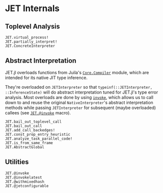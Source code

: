 # JET Internals

## Toplevel Analysis

```@docs
JET.virtual_process!
JET.partially_interpret!
JET.ConcreteInterpreter
```

## Abstract Interpretation

JET.jl overloads functions from Juila's [`Core.Compiler`](https://github.com/JuliaLang/julia/tree/master/base/compiler) module, which are intended for its native JIT type inference.

They're overloaded on `JETInterpreter` so that `typeinf(::JETInterpreter, ::InferenceState)` will do abstract interpretation tuned for JET.jl's type error analysis.
Most overloads are done by using [`invoke`](https://docs.julialang.org/en/v1/base/base/#Core.invoke), which allows us to call down to and reuse the original `NativeInterpreter`'s abstract interpretation methods while passing `JETInterpreter` for subsequent (maybe overloaded) callees (see [`JET.@invoke`](@ref) macro).

```@docs
JET.bail_out_toplevel_call
JET.bail_out_call
JET.add_call_backedges!
JET.const_prop_entry_heuristic
JET.analyze_task_parallel_code!
JET.is_from_same_frame
JET.AbstractGlobal
```

## Utilities

```@docs
JET.@invoke
JET.@invokelatest
JET.@withmixedhash
JET.@jetconfigurable
```

